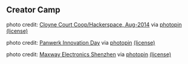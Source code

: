 ## Creator Camp

photo credit: <a href="http://www.flickr.com/photos/67734410@N00/14881628197">Cloyne Court Coop/Hackerspace, Aug-2014</a> via <a href="http://photopin.com">photopin</a> <a href="https://creativecommons.org/licenses/by-sa/2.0/">(license)</a>

photo credit: <a href="http://www.flickr.com/photos/75243987@N00/5749986557">Panwerk Innovation Day</a> via <a href="http://photopin.com">photopin</a> <a href="https://creativecommons.org/licenses/by/2.0/">(license)</a>

photo credit: <a href="http://www.flickr.com/photos/28776871@N02/3182418604">Maxway Electronics Shenzhen</a> via <a href="http://photopin.com">photopin</a> <a href="https://creativecommons.org/licenses/by-nc-sa/2.0/">(license)</a>